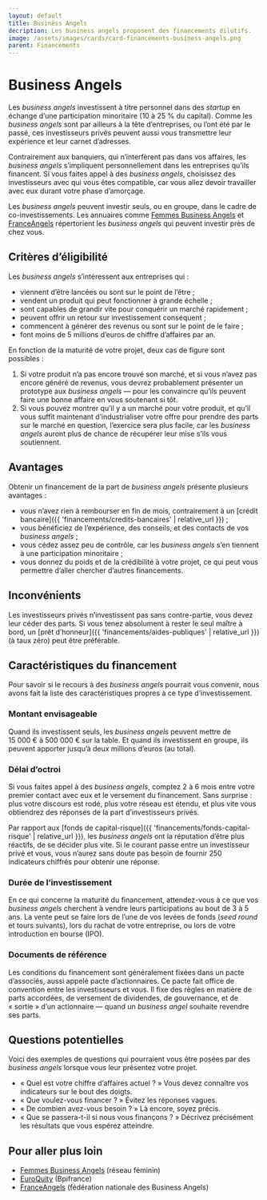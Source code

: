```yaml
---
layout: default
title: Business Angels
decription: Les business angels proposent des financements dilutifs.
image: /assets/images/cards/card-financements-business-angels.png
parent: Financements
---
```


# Business Angels

Les _business angels_ investissent à titre personnel dans des _startup_ en échange d’une participation minoritaire (10 à 25 % du capital). Comme les _business angels_ sont par ailleurs à la tête d’entreprises, ou l’ont été par le passé, ces investisseurs privés peuvent aussi vous transmettre leur expérience et leur carnet d’adresses.

Contrairement aux banquiers, qui n’interfèrent pas dans vos affaires, les _business angels_ s’impliquent personnellement dans les entreprises qu’ils financent. Si vous faites appel à des _business angels_, choisissez des investisseurs avec qui vous êtes compatible, car vous allez devoir travailler avec eux durant votre phase d’amorçage.

Les _business angels_ peuvent investir seuls, ou en groupe, dans le cadre de co-investissements. Les annuaires comme [Femmes Business Angels](https://www.femmesbusinessangels.org) et [FranceAngels](https://www.franceangels.org/) répertorient les _business angels_ qui peuvent investir près de chez vous.

## Critères d’éligibilité

Les _business angels_ s’intéressent aux entreprises qui :

- viennent d’être lancées ou sont sur le point de l’être ;
- vendent un produit qui peut fonctionner à grande échelle ;
- sont capables de grandir vite pour conquérir un marché rapidement ;
- peuvent offrir un retour sur investissement conséquent ;
- commencent à générer des revenus ou sont sur le point de le faire ;
- font moins de 5 millions d’euros de chiffre d’affaires par an.

En fonction de la maturité de votre projet, deux cas de figure sont possibles :

1. Si votre produit n’a pas encore trouvé son marché, et si vous n’avez pas encore généré de revenus, vous devrez probablement présenter un prototype aux *business angels* — pour les convaincre qu’ils peuvent faire une bonne affaire en vous soutenant si tôt.
2. Si vous pouvez montrer qu’il y a un marché pour votre produit, et qu’il vous suffit maintenant d’industrialiser votre offre pour prendre des parts sur le marché en question, l’exercice sera plus facile, car les _business angels_ auront plus de chance de récupérer leur mise s’ils vous soutiennent.

## Avantages

Obtenir un financement de la part de _business angels_ présente plusieurs avantages :

- vous n’avez rien à rembourser en fin de mois, contrairement à un [crédit bancaire]({{ 'financements/credits-bancaires' | relative_url }}) ;
- vous bénéficiez de l’expérience, des conseils, et des contacts de vos *business angels* ;
- vous cédez assez peu de contrôle, car les _business angels_ s’en tiennent à une participation minoritaire ;
- vous donnez du poids et de la crédibilité à votre projet, ce qui peut vous permettre d’aller chercher d’autres financements.

## Inconvénients

Les investisseurs privés n’investissent pas sans contre-partie, vous devez leur céder des parts. Si vous tenez absolument à rester le seul maître à bord, un [prêt d’honneur]({{ 'financements/aides-publiques' | relative_url }}) (à taux zéro) peut être préférable.

## Caractéristiques du financement

Pour savoir si le recours à des _business angels_ pourrait vous convenir, nous avons fait la liste des caractéristiques propres à ce type d’investissement.

### Montant envisageable

Quand ils investissent seuls, les _business angels_ peuvent mettre de 15 000 € à 500 000 € sur la table. Et quand ils investissent en groupe, ils peuvent apporter jusqu’à deux millions d’euros (au total).

### Délai d’octroi

Si vous faites appel à des _business angels_, comptez 2 à 6 mois entre votre premier contact avec eux et le versement du financement. Sans surprise : plus votre discours est rodé, plus votre réseau est étendu, et plus vite vous obtiendrez des réponses de la part d’investisseurs privés.

Par rapport aux [fonds de capital-risque]({{ 'financements/fonds-capital-risque' | relative_url }}), les _business angels_ ont la réputation d’être plus réactifs, de se décider plus vite. Si le courant passe entre un investisseur privé et vous, vous n’aurez sans doute pas besoin de fournir 250 indicateurs chiffrés pour obtenir une réponse.

### Durée de l’investissement

En ce qui concerne la maturité du financement, attendez-vous à ce que vos _business angels_ cherchent à vendre leurs participations au bout de 3 à 5 ans. La vente peut se faire lors de l’une de vos levées de fonds (_seed round_ et tours suivants), lors du rachat de votre entreprise, ou lors de votre introduction en bourse (IPO).

### Documents de référence

Les conditions du financement sont généralement fixées dans un pacte d’associés, aussi appelé pacte d’actionnaires. Ce pacte fait office de convention entre les investisseurs et vous. Il fixe des règles en matière de parts accordées, de versement de dividendes, de gouvernance, et de « sortie » d’un actionnaire — quand un _business angel_ souhaite revendre ses parts.

## Questions potentielles

Voici des exemples de questions qui pourraient vous être posées par des _business angels_ lorsque vous leur présentez votre projet.

- « Quel est votre chiffre d’affaires actuel ? » Vous devez connaître vos indicateurs sur le bout des doigts.
- « Que voulez-vous financer ? » Évitez les réponses vagues.
- « De combien avez-vous besoin ? » Là encore, soyez précis.
- « Que se passera-t-il si nous vous finançons ? » Décrivez précisément les résultats que vous espérez atteindre.

## Pour aller plus loin

- [Femmes Business Angels](https://www.femmesbusinessangels.org) (réseau féminin)
- [EuroQuity](https://www.euroquity.com/fr/home) (Bpifrance)
- [FranceAngels](https://www.franceangels.org) (fédération nationale des Business Angels)
